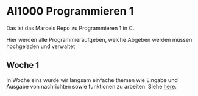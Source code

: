 # AI1000 Programmieren 1

Das ist das Marcels Repo zu Programmieren 1 in C.

Hier werden alle Programmieraufgeben, welche Abgeben werden müssen hochgeladen und verwaltet

## Woche 1

In Woche eins wurde wir langsam einfache themen wie Eingabe und Ausgabe von nachrichten sowie funktionen zu arbeiten. Siehe [here](https://github.com/Cryox07/Uni-Code/tree/master/Woche1).
